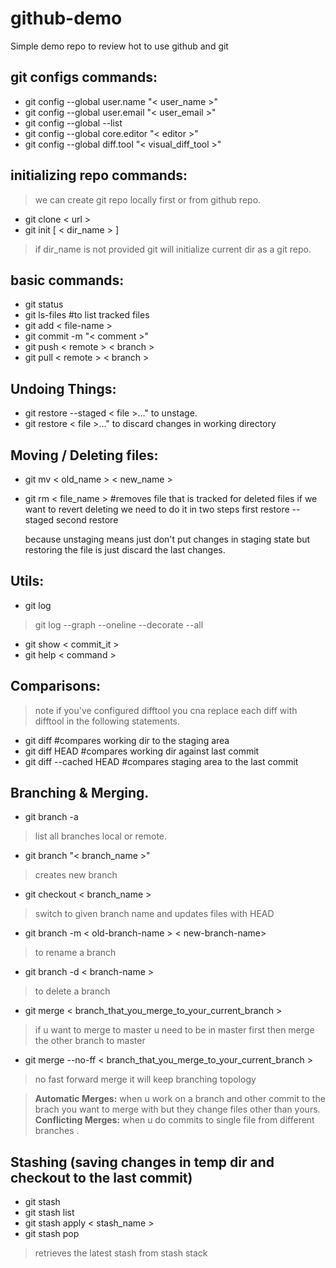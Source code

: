 # github-demo
Simple demo repo to review hot to use github and git


## git configs commands:
* git config --global user.name "< user_name  >"
* git config --global user.email "< user_email >"
* git config --global --list
* git config --global core.editor "< editor >"
* git config --global diff.tool "< visual_diff_tool >"

## initializing repo commands:
> we can create git repo locally first or from
> github repo.
* git clone < url >
* git init [ < dir_name > ]
> if dir_name is not provided git will initialize current
> dir as a git repo.

## basic commands:
* git status
* git ls-files  #to list tracked files
* git add < file-name >
* git commit -m "< comment >"
* git push < remote > < branch >
* git pull < remote > < branch >

## Undoing Things:
* git restore --staged < file >..." to unstage.
* git restore < file >..." to discard changes in working directory

## Moving / Deleting files:
* git mv < old_name > < new_name >
* git rm < file_name > #removes file that is tracked
  for deleted files if we want to revert deleting
  we need to do it in two steps
  first restore --staged
  second restore

  because unstaging  means just don't put changes in staging state
  but restoring the file is just discard the last changes.


## Utils:
* git log
>git log --graph --oneline --decorate --all
* git show < commit_it >
* git help < command >

## Comparisons:
  >note if you've configured difftool you cna replace
  >each diff with difftool in the following statements.

* git diff #compares working dir to the staging area
* git diff HEAD #compares working dir against last commit
* git diff --cached HEAD #compares staging area to the last commit


## Branching & Merging.
* git branch -a 
>list all branches local or remote.
* git branch "< branch_name >"
> creates new branch
* git checkout < branch_name >
>switch to given branch name and updates files with HEAD 
* git branch -m < old-branch-name > < new-branch-name>
> to rename a branch
* git branch -d < branch-name >
> to delete a branch
* git merge < branch_that_you_merge_to_your_current_branch >
> if u want to merge to master u need to be in master first then 
> merge the other branch to master

* git merge --no-ff < branch_that_you_merge_to_your_current_branch >
> no fast forward merge it will keep branching topology

>**Automatic Merges:**
when u work on a branch and other commit to the brach you
want to merge with but they change files other than yours.
>**Conflicting Merges:**
when u do commits to single file from different branches .


## Stashing (saving changes in temp dir and checkout to the last commit)
* git stash
* git stash list
* git stash apply  < stash_name >
* git stash pop
>retrieves the latest stash from stash stack
